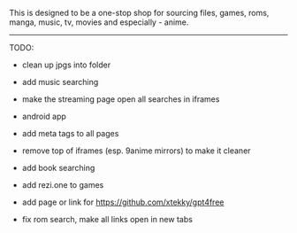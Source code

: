 This is designed to be a one-stop shop for sourcing files, games, roms, manga, music, tv, movies and especially - anime.




-----------------------------------------------------------------------

TODO:

- clean up jpgs into folder

- add music searching

- make the streaming page open all searches in iframes

- android app

- add meta tags to all pages

- remove top of iframes (esp. 9anime mirrors) to make it cleaner

- add book searching

- add rezi.one to games

- add page or link for https://github.com/xtekky/gpt4free

- fix rom search, make all links open in new tabs
